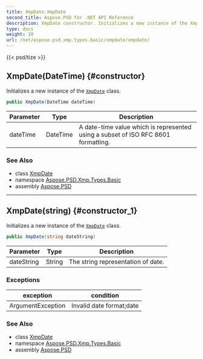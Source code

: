 ```yaml
---
title: XmpDate.XmpDate
second_title: Aspose.PSD for .NET API Reference
description: XmpDate constructor. Initializes a new instance of the XmpDate class
type: docs
weight: 10
url: /net/aspose.psd.xmp.types.basic/xmpdate/xmpdate/
---
```

{{< psd/tize >}}
## XmpDate(DateTime) {#constructor}

Initializes a new instance of the [`XmpDate`](../) class.

```csharp
public XmpDate(DateTime dateTime)
```

| Parameter | Type | Description |
| --- | --- | --- |
| dateTime | DateTime | A date-time value which is represented using a subset of ISO RFC 8601 formatting. |

### See Also

* class [XmpDate](../)
* namespace [Aspose.PSD.Xmp.Types.Basic](../../xmpdate/)
* assembly [Aspose.PSD](../../../)

---

## XmpDate(string) {#constructor_1}

Initializes a new instance of the [`XmpDate`](../) class.

```csharp
public XmpDate(string dateString)
```

| Parameter | Type | Description |
| --- | --- | --- |
| dateString | String | The string representation of date. |

### Exceptions

| exception | condition |
| --- | --- |
| ArgumentException | Invalid date format;date |

### See Also

* class [XmpDate](../)
* namespace [Aspose.PSD.Xmp.Types.Basic](../../xmpdate/)
* assembly [Aspose.PSD](../../../)


